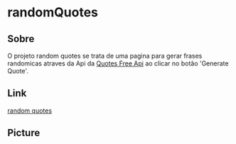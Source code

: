# randomQuotes

<h2>Sobre</h2>

<p>O projeto random quotes se trata de uma pagina para gerar frases randomicas atraves da Api da <a href='https://type.fit/api/quotes'>Quotes Free Api</a> ao clicar no botão 'Generate Quote'.</p>

<h2>Link</h2>

<a href=''>random quotes</a>

<h2>Picture</h2>
